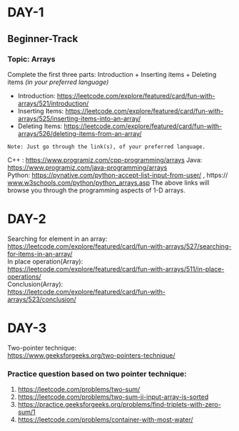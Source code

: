 # DAY-1
## Beginner-Track

### Topic: Arrays 

Complete the first three parts: Introduction + Inserting items + Deleting items *(in your preferred language)*
* Introduction: https://leetcode.com/explore/featured/card/fun-with-arrays/521/introduction/
* Inserting Items: https://leetcode.com/explore/featured/card/fun-with-arrays/525/inserting-items-into-an-array/
* Deleting Items: https://leetcode.com/explore/featured/card/fun-with-arrays/526/deleting-items-from-an-array/ 

``` Note: Just go through the link(s), of your preferred language. ```

C++ : https://www.programiz.com/cpp-programming/arrays 
Java: https://www.programiz.com/java-programming/arrays  
Python: https://pynative.com/python-accept-list-input-from-user/ , 
    https:// www.w3schools.com/python/python_arrays.asp 
The above links will browse you through the programming aspects of 1-D arrays.


# DAY-2

Searching for element in an array:<br/>
https://leetcode.com/explore/featured/card/fun-with-arrays/527/searching-for-items-in-an-array/<br/>
In place operation(Array):<br/>
https://leetcode.com/explore/featured/card/fun-with-arrays/511/in-place-operations/<br/>
Conclusion(Array): <br/>https://leetcode.com/explore/featured/card/fun-with-arrays/523/conclusion/<br/>

# DAY-3

Two-pointer technique:<br/>
https://www.geeksforgeeks.org/two-pointers-technique/

### Practice question based on two pointer technique:
1. https://leetcode.com/problems/two-sum/
2. https://leetcode.com/problems/two-sum-ii-input-array-is-sorted
3. https://practice.geeksforgeeks.org/problems/find-triplets-with-zero-sum/1
4. https://leetcode.com/problems/container-with-most-water/

